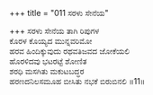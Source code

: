 +++
title = "011 ಸರಳು ಸೇನೆಯ"

+++
ಸರಳು ಸೇನೆಯ ತಾಗಿ ರಿಪುಗಳ  
ಕೊರಳ ಕೊಯ್ಯದ ಮುನ್ನವರಿಮೋ  
ಹರವ ಹಿಂದಿಕ್ಕುವುದು ರಥವತಿಜವದ ಜೋಕೆಯಲಿ  
ಹೊರಳಿದವು ಭಟರಟ್ಟೆ ಶೋಣಿತ  
ಶರಧಿ ಮಸಗಿತು ಮಕುಟಬದ್ಧರ  
ಹರಣದನಿಲಸಮೂಹ ಬೀಸಿತು ನಭಕೆ ಬಿರುಬಿನಲಿ    ॥11॥